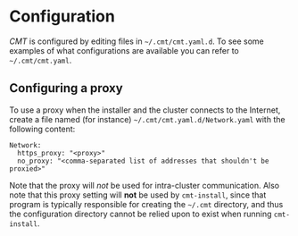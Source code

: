 # Configuration

_CMT_ is configured by editing files in `~/.cmt/cmt.yaml.d`.
To see some examples of what configurations are available you can refer to `~/.cmt/cmt.yaml`.

## Configuring a proxy

To use a proxy when the installer and the cluster connects to the Internet,
create a file named (for instance) `~/.cmt/cmt.yaml.d/Network.yaml` with the following content:

`Network:`  
`  https_proxy: "<proxy>"`  
`  no_proxy: "<comma-separated list of addresses that shouldn't be proxied>"`

Note that the proxy will _not_ be used for intra-cluster communication.
Also note that this proxy setting will __not__ be used by `cmt-install`,
since that program is typically responsible for creating the `~/.cmt` directory,
and thus the configuration directory cannot be relied upon to exist when running `cmt-install`.
